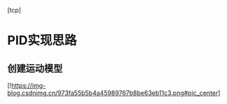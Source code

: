 [tcp]
# PID实现思路
## 创建运动模型
[!https://img-blog.csdnimg.cn/973fa55b5b4a45989767b8be63eb11c3.png#pic_center]
